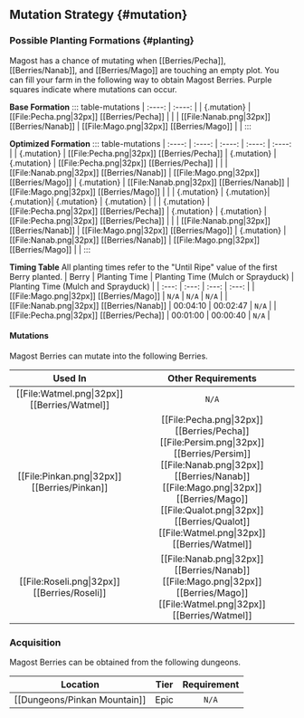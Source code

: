 ## Mutation Strategy {#mutation}

### Possible Planting Formations {#planting}

Magost has a chance of mutating when [[Berries/Pecha]], [[Berries/Nanab]], and [[Berries/Mago]] are touching an empty plot. You can fill your farm in the following way to obtain Magost Berries. Purple squares indicate where mutations can occur.

**Base Formation**
::: table-mutations
| :----: | :----: |
| {.mutation} | [[File:Pecha.png\|32px]] [[Berries/Pecha]] | |
| [[File:Nanab.png\|32px]] [[Berries/Nanab]] | [[File:Mago.png\|32px]] [[Berries/Mago]] | |
:::

**Optimized Formation**
::: table-mutations
| :----: | :----: | :----: | :----: | :----: |
| {.mutation} | [[File:Pecha.png\|32px]] [[Berries/Pecha]] | {.mutation} | {.mutation} | [[File:Pecha.png\|32px]] [[Berries/Pecha]] | |
| [[File:Nanab.png\|32px]] [[Berries/Nanab]] | [[File:Mago.png\|32px]] [[Berries/Mago]] | {.mutation} | [[File:Nanab.png\|32px]] [[Berries/Nanab]] | [[File:Mago.png\|32px]] [[Berries/Mago]] | |
| {.mutation} | {.mutation}| {.mutation}| {.mutation} | {.mutation} | |
| {.mutation} | [[File:Pecha.png\|32px]] [[Berries/Pecha]] | {.mutation} | {.mutation} | [[File:Pecha.png\|32px]] [[Berries/Pecha]] | |
| [[File:Nanab.png\|32px]] [[Berries/Nanab]] | [[File:Mago.png\|32px]] [[Berries/Mago]] | {.mutation} | [[File:Nanab.png\|32px]] [[Berries/Nanab]] | [[File:Mago.png\|32px]] [[Berries/Mago]] | |
:::

**Timing Table**
All planting times refer to the "Until Ripe" value of the first Berry planted.
| Berry                                         | Planting Time | Planting Time (Mulch or Sprayduck)    | Planting Time (Mulch and Sprayduck)   |
| :---:                                         | :---:         | :---:                                 | :---:                                 |
| [[File:Mago.png\|32px]] [[Berries/Mago]]      | `N/A`         | `N/A`                                 | `N/A`                                 |
| [[File:Nanab.png\|32px]] [[Berries/Nanab]]    | 00:04:10      | 00:02:47                              | `N/A`                                 |
| [[File:Pecha.png\|32px]] [[Berries/Pecha]]    | 00:01:00      | 00:00:40                              | `N/A`                                 |

#### Mutations
Magost Berries can mutate into the following Berries.

| Used In                                       | Other Requirements |
| :---:                                         | :---: |
| [[File:Watmel.png\|32px]] [[Berries/Watmel]]  | `N/A` |
| [[File:Pinkan.png\|32px]] [[Berries/Pinkan]]  | [[File:Pecha.png\|32px]] [[Berries/Pecha]] [[File:Persim.png\|32px]] [[Berries/Persim]] [[File:Nanab.png\|32px]] [[Berries/Nanab]] [[File:Mago.png\|32px]] [[Berries/Mago]] [[File:Qualot.png\|32px]] [[Berries/Qualot]] [[File:Watmel.png\|32px]] [[Berries/Watmel]] |
| [[File:Roseli.png\|32px]] [[Berries/Roseli]]  | [[File:Nanab.png\|32px]] [[Berries/Nanab]] [[File:Mago.png\|32px]] [[Berries/Mago]] [[File:Watmel.png\|32px]] [[Berries/Watmel]] |

### Acquisition
Magost Berries can be obtained from the following dungeons.

| Location	                        | Tier	    | Requirement   |
| :---:                             | :---:     | :---:         |
| [[Dungeons/Pinkan Mountain]]      | Epic	    | `N/A`         |